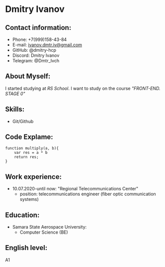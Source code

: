 # Dmitry Ivanov


## Contact information:
* Phone: +7(999)158-43-84
* E-mail: ivanov.dmtr.iv@gmail.com
* GitHub: @dmitry-hcp
* Discord: Dmitry Ivanov 
* Telegram: @Dmtr_Ivch


## About Myself:
I started studying at *RS School*. I want to study on the course *"FRONT-END. STAGE 0"*


## Skills:
* Git/Github



## Code Explame:
```
function multiply(a, b){
    var res = a * b
    return res;
}
```


## Work experience:
* 10.07.2020-until now: "Regional Telecommunications Center"
    + position: telecommunications engineer (fiber optic communication systems)


## Education:
* Samara State Aerospace University: 
    + Computer Science (BE)


## English level:
A1






